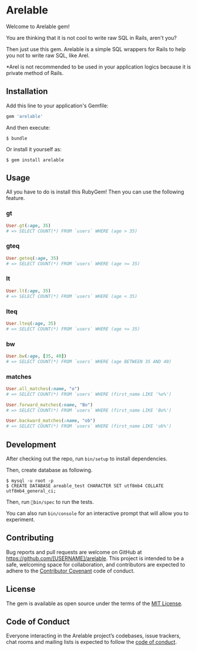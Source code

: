 # Arelable

Welcome to Arelable gem!

You are thinking that it is not cool to write raw SQL in Rails, aren't you?

Then just use this gem.
Arelable is a simple SQL wrappers for Rails to help you not to write raw SQL, like Arel.

*Arel is not recommended to be used in your application logics because it is private method of Rails.


## Installation

Add this line to your application's Gemfile:

```ruby
gem 'arelable'
```

And then execute:

    $ bundle

Or install it yourself as:

    $ gem install arelable

## Usage

All you have to do is install this RubyGem!
Then you can use the following feature.


### gt

```ruby
User.gt(:age, 35)
# => SELECT COUNT(*) FROM `users` WHERE (age > 35)
```

### gteq
```ruby
User.geteq(:age, 35)
# => SELECT COUNT(*) FROM `users` WHERE (age >= 35)
```

### lt
```ruby
User.lt(:age, 35)
# => SELECT COUNT(*) FROM `users` WHERE (age < 35)
```

### lteq
```ruby
User.lteq(:age, 35)
# => SELECT COUNT(*) FROM `users` WHERE (age <= 35)
```

### bw
```ruby
User.bw(:age, [35, 40])
# => SELECT COUNT(*) FROM `users` WHERE (age BETWEEN 35 AND 40)
```

### matches
```ruby
User.all_matches(:name, "o")
# => SELECT COUNT(*) FROM `users` WHERE (first_name LIKE '%o%')

User.forward_matches(:name, "Bo")
# => SELECT COUNT(*) FROM `users` WHERE (first_name LIKE 'Bo%')

User.backward_matches(:name, "ob")
# => SELECT COUNT(*) FROM `users` WHERE (first_name LIKE 'ob%')
```

## Development

After checking out the repo, run `bin/setup` to install dependencies.

Then, create database as following.

```
$ mysql -u root -p
$ CREATE DATABASE areable_test CHARACTER SET utf8mb4 COLLATE utf8mb4_general_ci;
```

Then, run `bin/spec` to run the tests.

You can also run `bin/console` for an interactive prompt that will allow you to experiment.

## Contributing

Bug reports and pull requests are welcome on GitHub at https://github.com/[USERNAME]/arelable. This project is intended to be a safe, welcoming space for collaboration, and contributors are expected to adhere to the [Contributor Covenant](http://contributor-covenant.org) code of conduct.

## License

The gem is available as open source under the terms of the [MIT License](https://opensource.org/licenses/MIT).

## Code of Conduct

Everyone interacting in the Arelable project’s codebases, issue trackers, chat rooms and mailing lists is expected to follow the [code of conduct](https://github.com/[USERNAME]/arelable/blob/master/CODE_OF_CONDUCT.md).
